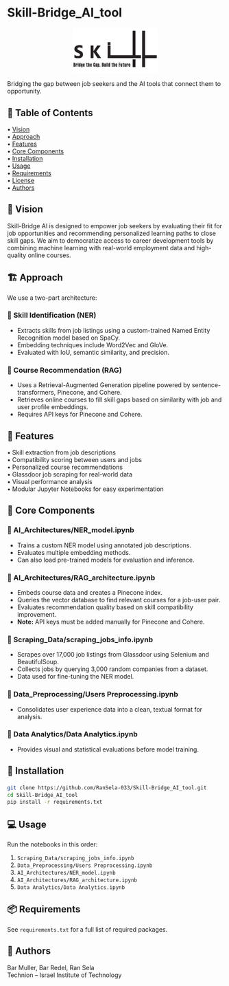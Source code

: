 
# Skill-Bridge_AI_tool

<p align="center">
  <img src="Assets/logo.png" alt="Skill-Bridge Logo" width="200"/>
</p>

Bridging the gap between job seekers and the AI tools that connect them to opportunity.

## 📖 Table of Contents

• [Vision](#vision)  
• [Approach](#approach)  
• [Features](#features)  
• [Core Components](#core-components)  
• [Installation](#installation)  
• [Usage](#usage)  
• [Requirements](#requirements)  
• [License](#license)  
• [Authors](#authors)

## 🔭 Vision

Skill-Bridge AI is designed to empower job seekers by evaluating their fit for job opportunities and recommending personalized learning paths to close skill gaps. We aim to democratize access to career development tools by combining machine learning with real-world employment data and high-quality online courses.

## 🏗️ Approach

We use a two-part architecture:

### 🔹 Skill Identification (NER)
- Extracts skills from job listings using a custom-trained Named Entity Recognition model based on SpaCy.
- Embedding techniques include Word2Vec and GloVe.
- Evaluated with IoU, semantic similarity, and precision.

### 🔹 Course Recommendation (RAG)
- Uses a Retrieval-Augmented Generation pipeline powered by sentence-transformers, Pinecone, and Cohere.
- Retrieves online courses to fill skill gaps based on similarity with job and user profile embeddings.
- Requires API keys for Pinecone and Cohere.

## 🌟 Features

• Skill extraction from job descriptions  
• Compatibility scoring between users and jobs  
• Personalized course recommendations  
• Glassdoor job scraping for real-world data  
• Visual performance analysis  
• Modular Jupyter Notebooks for easy experimentation

## 🧠 Core Components

### 📘 AI_Architectures/NER_model.ipynb
- Trains a custom NER model using annotated job descriptions.
- Evaluates multiple embedding methods.
- Can also load pre-trained models for evaluation and inference.

### 📘 AI_Architectures/RAG_architecture.ipynb
- Embeds course data and creates a Pinecone index.
- Queries the vector database to find relevant courses for a job-user pair.
- Evaluates recommendation quality based on skill compatibility improvement.
- **Note:** API keys must be added manually for Pinecone and Cohere.

### 📘 Scraping_Data/scraping_jobs_info.ipynb
- Scrapes over 17,000 job listings from Glassdoor using Selenium and BeautifulSoup.
- Collects jobs by querying 3,000 random companies from a dataset.
- Data used for fine-tuning the NER model.

### 📘 Data_Preprocessing/Users Preprocessing.ipynb
- Consolidates user experience data into a clean, textual format for analysis.

### 📘 Data Analytics/Data Analytics.ipynb
- Provides visual and statistical evaluations before model training.

## 🚀 Installation

```bash
git clone https://github.com/RanSela-033/Skill-Bridge_AI_tool.git
cd Skill-Bridge_AI_tool
pip install -r requirements.txt
```

## 💻 Usage

Run the notebooks in this order:

1. `Scraping_Data/scraping_jobs_info.ipynb`
2. `Data_Preprocessing/Users Preprocessing.ipynb`
3. `AI_Architectures/NER_model.ipynb`
4. `AI_Architectures/RAG_architecture.ipynb`
5. `Data Analytics/Data Analytics.ipynb`

## 📦 Requirements

See `requirements.txt` for a full list of required packages.


## 👥 Authors

Bar Muller, Bar Redel, Ran Sela  
Technion – Israel Institute of Technology
